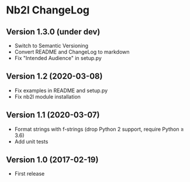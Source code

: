 # Nb2l ChangeLog

## Version 1.3.0 (under dev)

- Switch to Semantic Versioning
- Convert README and ChangeLog to markdown
- Fix "Intended Audience" in setup.py

## Version 1.2 (2020-03-08)

- Fix examples in README and setup.py
- Fix nb2l module installation

## Version 1.1 (2020-03-07)

- Format strings with f-strings (drop Python 2 support, require Python ≥ 3.6)
- Add unit tests

## Version 1.0 (2017-02-19)

- First release
